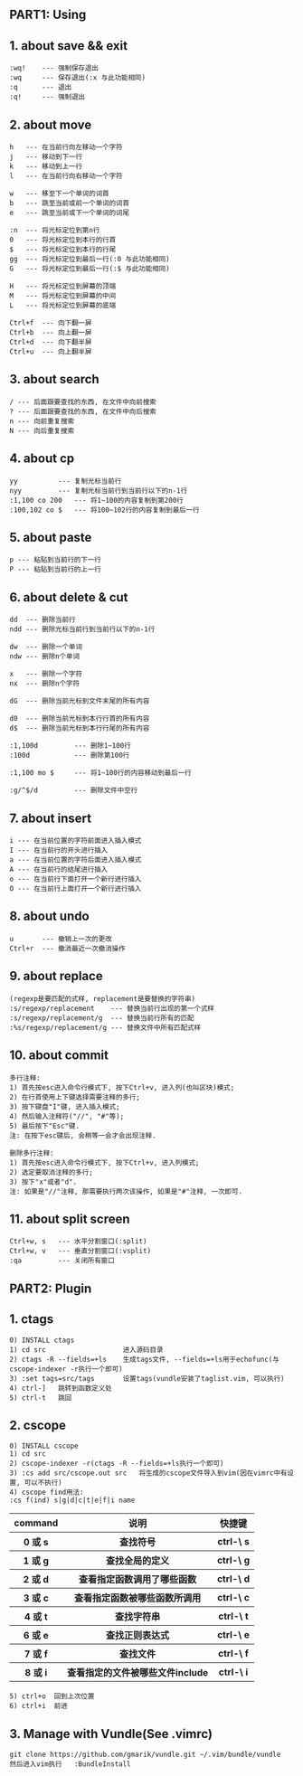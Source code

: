 PART1: Using
------------

## 1. about save && exit
    :wq!    --- 强制保存退出
    :wq     --- 保存退出(:x 与此功能相同)
    :q      --- 退出
    :q!     --- 强制退出

## 2. about move
    h   --- 在当前行向左移动一个字符
    j 	--- 移动到下一行
    k 	--- 移动到上一行
    l 	--- 在当前行向右移动一个字符

    w   --- 移至下一个单词的词首
    b   --- 跳至当前或前一个单词的词首
    e   --- 跳至当前或下一个单词的词尾

    :n  --- 将光标定位到第n行
    0   --- 将光标定位到本行的行首
    $   --- 将光标定位到本行的行尾
    gg  --- 将光标定位到最后一行(:0 与此功能相同)
    G   --- 将光标定位到最后一行(:$ 与此功能相同)

    H	--- 将光标定位到屏幕的顶端
    M   --- 将光标定位到屏幕的中间
    L   --- 将光标定位到屏幕的底端

    Ctrl+f  --- 向下翻一屏
    Ctrl+b  --- 向上翻一屏
    Ctrl+d  --- 向下翻半屏
    Ctrl+u  --- 向上翻半屏

## 3. about search
    / --- 后面跟要查找的东西, 在文件中向前搜索
    ? --- 后面跟要查找的东西, 在文件中向后搜索
    n --- 向前重复搜索
    N --- 向后重复搜索

## 4. about cp
    yy  		--- 复制光标当前行
    nyy 		--- 复制光标当前行到当前行以下的n-1行
    :1,100 co 200   --- 将1~100的内容复制到第200行
    :100,102 co $   --- 将100~102行的内容复制到最后一行

## 5. about paste
    p --- 粘贴到当前行的下一行
    P --- 粘贴到当前行的上一行

## 6. about delete & cut
    dd  --- 删除当前行
    ndd --- 删除光标当前行到当前行以下的n-1行

    dw  --- 删除一个单词
    ndw --- 删除n个单词

    x   --- 删除一个字符
    nx  --- 删除n个字符

    dG  --- 删除当前光标到文件末尾的所有内容

    d0  --- 删除当前光标到本行行首的所有内容
    d$  --- 删除当前光标到本行行尾的所有内容

    :1,100d 	    --- 删除1~100行
    :100d   	    --- 删除第100行

    :1,100 mo $ 	--- 将1~100行的内容移动到最后一行

    :g/^$/d		    --- 删除文件中空行

## 7. about insert
    i --- 在当前位置的字符前面进入插入模式
    I --- 在当前行的开头进行插入
    a --- 在当前位置的字符后面进入插入模式
    A --- 在当前行的结尾进行插入
    o --- 在当前行下面打开一个新行进行插入
    O --- 在当前行上面打开一个新行进行插入

## 8. about undo
    u       --- 撤销上一次的更改
    Ctrl+r  --- 撤消最近一次撤消操作

## 9. about replace
    (regexp是要匹配的式样, replacement是要替换的字符串)
    :s/regexp/replacement  	 --- 替换当前行出现的第一个式样
    :s/regexp/replacement/g	 --- 替换当前行所有的匹配
    :%s/regexp/replacement/g --- 替换文件中所有匹配式样

## 10. about commit
    多行注释:
	1) 首先按esc进入命令行模式下, 按下Ctrl+v, 进入列(也叫区块)模式;
	2) 在行首使用上下键选择需要注释的多行;
	3) 按下键盘"I"键, 进入插入模式;
	4) 然后输入注释符("//", "#"等);
	5) 最后按下"Esc"键.
	注: 在按下esc键后, 会稍等一会才会出现注释.
 
    删除多行注释:
	1) 首先按esc进入命令行模式下, 按下Ctrl+v, 进入列模式;
	2) 选定要取消注释的多行;
	3) 按下"x"或者"d".
	注: 如果是"//"注释, 那需要执行两次该操作, 如果是"#"注释, 一次即可.

## 11. about split screen
    Ctrl+w, s   --- 水平分割窗口(:split)
    Ctrl+w, v   --- 垂直分割窗口(:vsplit)
    :qa         --- 关闭所有窗口



PART2: Plugin
-------------

## 1. ctags
    0) INSTALL ctags
    1) cd src                   进入源码目录
    2) ctags -R --fields=+ls    生成tags文件, --fields=+ls用于echofunc(与cscope-indexer -r执行一个即可)
    3) :set tags=src/tags       设置tags(vundle安装了taglist.vim, 可以执行)
    4) ctrl-]   跳转到函数定义处
    5) ctrl-t   跳回

## 2. cscope
    0) INSTALL cscope
    1) cd src
    2) cscope-indexer -r(ctags -R --fields=+ls执行一个即可)
    3) :cs add src/cscope.out src   将生成的cscope文件导入到vim(因在vimrc中有设置, 可以不执行)
    4) cscope find用法:
    :cs f(ind) s|g|d|c|t|e|f|i name 
<table>
	<tr>
		<th>command</th>
		<th>说明</th>
		<th>快捷键</th>
	</tr>
	<tr>
		<th>0 或 s</th>
		<th>查找符号</th>
		<th>ctrl-\ s</th>
	</tr>
	<tr>
		<th>1 或 g</th>
		<th>查找全局的定义</th>
		<th>ctrl-\ g</th>
	</tr>
	<tr>
		<th>2 或 d</th>
		<th>查看指定函数调用了哪些函数</th>
		<th>ctrl-\ d</th>
	</tr>
	<tr>
		<th>3 或 c</th>
		<th>查看指定函数被哪些函数所调用</th>
		<th>ctrl-\ c</th>
	</tr>
	<tr>
		<th>4 或 t</th>
		<th>查找字符串</th>
		<th>ctrl-\ t</th>
	</tr>
	<tr>
		<th>6 或 e</th>
		<th>查找正则表达式</th>
		<th>ctrl-\ e</th>
	</tr>
	<tr>
		<th>7 或 f</th>
		<th>查找文件</th>
		<th>ctrl-\ f</th>
	</tr>
	<tr>
		<th>8 或 i</th>
		<th>查看指定的文件被哪些文件include</th>
		<th>ctrl-\ i</th>
	</tr>
</table>

    5) ctrl+o  回到上次位置
    6) ctrl+i  前进

## 3. Manage with Vundle(See .vimrc)
    git clone https://github.com/gmarik/vundle.git ~/.vim/bundle/vundle
    然后进入vim执行	:BundleInstall
